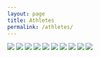 ```yaml
---
layout: page
title: Athletes
permalink: /athletes/
---
```


<div class="gallery-box">
  <div class="gallery">
    <img src="/images/11.jpeg">    
    <img src="/images/15.jpeg">
    <img src="/images/16.jpeg">
    <img src="/images/17.jpeg">
    <img src="/images/18.jpeg">
    <img src="/images/19.jpeg">
    <img src="/images/20.jpeg">
    <img src="/images/21.jpeg">
    <img src="/images/22.jpeg">
    <img src="/images/23.jpeg">
  </div>
</div>
